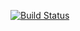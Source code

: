[![Build Status](https://travis-ci.org/administrasi-net/adm.svg?branch=main)](https://travis-ci.org/administrasi-net/adm)
